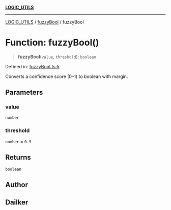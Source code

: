 [**LOGIC_UTILS**](../../README.md)

***

[LOGIC_UTILS](../../README.md) / [fuzzyBool](../README.md) / fuzzyBool

# Function: fuzzyBool()

> **fuzzyBool**(`value`, `threshold`): `boolean`

Defined in: [fuzzyBool.ts:5](https://github.com/dailker/everyutil/blob/26e2bb73429918cf0d08899e9efd90b82a42c92e/src/logic/fuzzyBool.ts#L5)

Converts a confidence score (0–1) to boolean with margin.

## Parameters

### value

`number`

### threshold

`number` = `0.5`

## Returns

`boolean`

## Author

## Dailker
